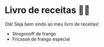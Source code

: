 # Livro de receitas :man_cook:

Olá! Seja bem vindo ao meu livro de receitas!

- Strogonoff de frango
- Fricassê de frango especial


